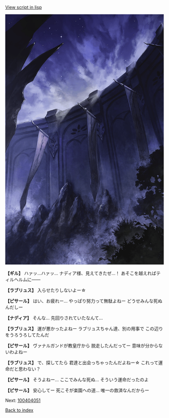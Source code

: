 [View script in lisp](../scripts/100404043.txt)

![101_south_wall.png](../images/backgrounds/101_south_wall.png)

**【ギル】**
ハァッ…ハァッ…
ナディア様、見えてきたぜ…！
あそこを越えればティルヘルムに――

**【ラブリュス】**
入らせたりしないよー☆

**【ピサール】**
はい、お疲れー…
やっぱり努力って無駄よねー
どうせみんな死ぬんだしー

**【ナディア】**
そんな…
先回りされていたなんて…

**【ラブリュス】**
運が悪かったよねー
ラブリュスちゃん達、別の用事で
この辺りをうろうろしてたんだ

**【ピサール】**
ヴァナルガンドが教皇庁から
脱走したんだってー
意味が分からないわよねー

**【ラブリュス】**
で、探してたら
君達と出会っちゃったんだよねー☆
これって運命だと思わない？

**【ピサール】**
そうよねー…
ここでみんな死ぬ…
そういう運命だったのよ

**【ピサール】**
安心してー
死こそが楽園への道…
唯一の救済なんだからー

Next: [100404051](100404051.md)

[Back to index](index.md)

